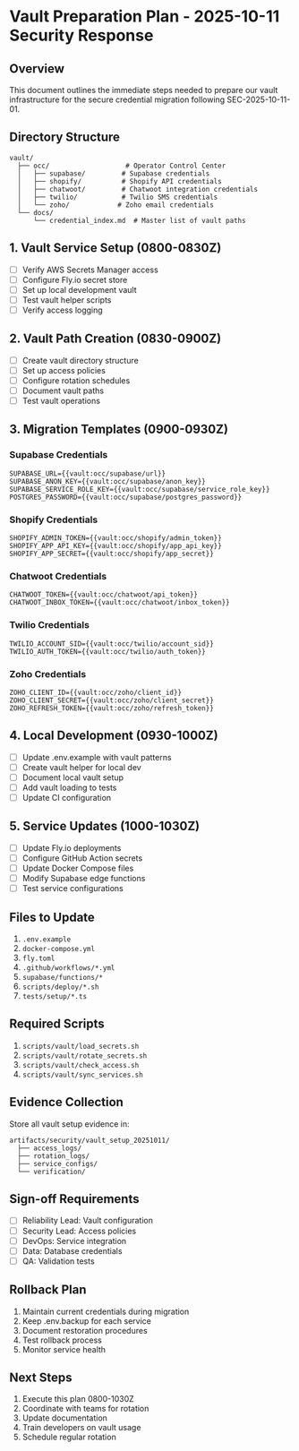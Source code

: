 # Vault Preparation Plan - 2025-10-11 Security Response

## Overview
This document outlines the immediate steps needed to prepare our vault infrastructure for the secure credential migration following SEC-2025-10-11-01.

## Directory Structure
```
vault/
  ├── occ/                   # Operator Control Center
  │   ├── supabase/         # Supabase credentials
  │   ├── shopify/          # Shopify API credentials
  │   ├── chatwoot/         # Chatwoot integration credentials
  │   ├── twilio/           # Twilio SMS credentials
  │   └── zoho/            # Zoho email credentials
  └── docs/
      └── credential_index.md  # Master list of vault paths
```

## 1. Vault Service Setup (0800-0830Z)
- [ ] Verify AWS Secrets Manager access
- [ ] Configure Fly.io secret store
- [ ] Set up local development vault
- [ ] Test vault helper scripts
- [ ] Verify access logging

## 2. Vault Path Creation (0830-0900Z)
- [ ] Create vault directory structure
- [ ] Set up access policies
- [ ] Configure rotation schedules
- [ ] Document vault paths
- [ ] Test vault operations

## 3. Migration Templates (0900-0930Z)
### Supabase Credentials
```env
SUPABASE_URL={{vault:occ/supabase/url}}
SUPABASE_ANON_KEY={{vault:occ/supabase/anon_key}}
SUPABASE_SERVICE_ROLE_KEY={{vault:occ/supabase/service_role_key}}
POSTGRES_PASSWORD={{vault:occ/supabase/postgres_password}}
```

### Shopify Credentials
```env
SHOPIFY_ADMIN_TOKEN={{vault:occ/shopify/admin_token}}
SHOPIFY_APP_API_KEY={{vault:occ/shopify/app_api_key}}
SHOPIFY_APP_SECRET={{vault:occ/shopify/app_secret}}
```

### Chatwoot Credentials
```env
CHATWOOT_TOKEN={{vault:occ/chatwoot/api_token}}
CHATWOOT_INBOX_TOKEN={{vault:occ/chatwoot/inbox_token}}
```

### Twilio Credentials
```env
TWILIO_ACCOUNT_SID={{vault:occ/twilio/account_sid}}
TWILIO_AUTH_TOKEN={{vault:occ/twilio/auth_token}}
```

### Zoho Credentials
```env
ZOHO_CLIENT_ID={{vault:occ/zoho/client_id}}
ZOHO_CLIENT_SECRET={{vault:occ/zoho/client_secret}}
ZOHO_REFRESH_TOKEN={{vault:occ/zoho/refresh_token}}
```

## 4. Local Development (0930-1000Z)
- [ ] Update .env.example with vault patterns
- [ ] Create vault helper for local dev
- [ ] Document local vault setup
- [ ] Add vault loading to tests
- [ ] Update CI configuration

## 5. Service Updates (1000-1030Z)
- [ ] Update Fly.io deployments
- [ ] Configure GitHub Action secrets
- [ ] Update Docker Compose files
- [ ] Modify Supabase edge functions
- [ ] Test service configurations

## Files to Update
1. `.env.example`
2. `docker-compose.yml`
3. `fly.toml`
4. `.github/workflows/*.yml`
5. `supabase/functions/*`
6. `scripts/deploy/*.sh`
7. `tests/setup/*.ts`

## Required Scripts
1. `scripts/vault/load_secrets.sh`
2. `scripts/vault/rotate_secrets.sh`
3. `scripts/vault/check_access.sh`
4. `scripts/vault/sync_services.sh`

## Evidence Collection
Store all vault setup evidence in:
```
artifacts/security/vault_setup_20251011/
  ├── access_logs/
  ├── rotation_logs/
  ├── service_configs/
  └── verification/
```

## Sign-off Requirements
- [ ] Reliability Lead: Vault configuration
- [ ] Security Lead: Access policies
- [ ] DevOps: Service integration
- [ ] Data: Database credentials
- [ ] QA: Validation tests

## Rollback Plan
1. Maintain current credentials during migration
2. Keep .env.backup for each service
3. Document restoration procedures
4. Test rollback process
5. Monitor service health

## Next Steps
1. Execute this plan 0800-1030Z
2. Coordinate with teams for rotation
3. Update documentation
4. Train developers on vault usage
5. Schedule regular rotation